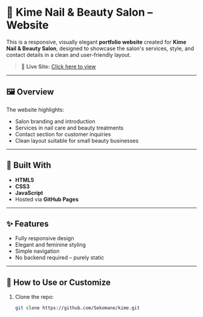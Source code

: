 # 💅 Kime Nail & Beauty Salon – Website

This is a responsive, visually elegant **portfolio website** created for **Kime Nail & Beauty Salon**, designed to showcase the salon's services, style, and contact details in a clean and user-friendly layout.

> 🔗 **Live Site:** [Click here to view](https://sekomane.github.io/kime-Hair_Salon/)

---

## 🖼️ Overview

The website highlights:
- Salon branding and introduction
- Services in nail care and beauty treatments
- Contact section for customer inquiries
- Clean layout suitable for small beauty businesses

---

## 🔧 Built With

- **HTML5**
- **CSS3**
- **JavaScript**
- Hosted via **GitHub Pages**

---

## ✨ Features

- Fully responsive design
- Elegant and feminine styling
- Simple navigation
- No backend required – purely static

---

## 🚀 How to Use or Customize

1. Clone the repo:
   ```bash
   git clone https://github.com/Sekomane/kime.git
